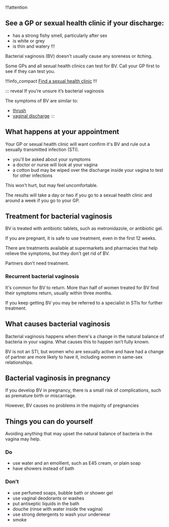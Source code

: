 !!!attention
## See a GP or sexual health clinic if your discharge:

- has a strong fishy smell, particularly after sex
- is white or grey
- is thin and watery
!!!

Bacterial vaginosis (BV) doesn't usually cause any soreness or itching.

Some GPs and all sexual health clinics can test for BV. Call your GP first to see if they can test you.

!!!info_compact
[Find a sexual health clinic](http://www.nhs.uk/Service-Search/Sexual%20health%20services/LocationSearch/1847) 
!!!

::: reveal  If you’re unsure it’s bacterial vaginosis

The symptoms of BV are similar to:

- [thrush](/thrush/) 
- [vaginal discharge](/vaginal-discharge/) 
:::

## What happens at your appointment

Your GP or sexual health clinic will want confirm it's BV and rule out a sexually transmitted infection (STI). 

- you'll be asked about your symptoms
- a doctor or nurse will look at your vagina
- a cotton bud may be wiped over the discharge inside your vagina to test for other infections 

This won't hurt, but may feel uncomfortable.

The results will take a day or two if you go to a sexual health clinic and around a week if you go to your GP.

## Treatment for bacterial vaginosis

BV is treated with antibiotic tablets, such as metronidazole, or antibiotic gel. 

If you are pregnant, it is safe to use treatment, even in the first 12 weeks.

There are treatments available at supermarkets and pharmacies that help relieve the symptoms, but they don't get rid of BV.

 Partners don’t need treatment.
 
### Recurrent bacterial vaginosis

It's common for BV to return. More than half of women treated for BV find their symptoms return, usually within three months. 

If you keep getting BV you may be referred to a specialist in STIs for further treatment.

## What causes bacterial vaginosis

Bacterial vaginosis happens when there's a change in the natural balance of bacteria in your vagina. What causes this to happen isn’t fully known.

BV is not an STI, but women who are sexually active and have had a change of partner are more likely to have it, including women in same-sex relationships.

## Bacterial vaginosis in pregnancy

If you develop BV in pregnancy, there is a small risk of complications, such as premature birth or miscarriage. 

However, BV causes no problems in the majority of pregnancies

## Things you can do yourself

Avoiding anything that may upset the natural balance of bacteria in the vagina may help.

<article class="panel panel--binary">
  <section class="panel__column">
    <div class="panel__content">
      <h3>Do</h3>
      <ul class="list--check">
        <li>use water and an emollient, such as E45 cream, or plain soap</li>
        <li>have showers instead of bath</li>
      </ul>
    </div>
  </section>
  <section class="panel__column">
    <div class="panel__content">
      <h3>Don’t</h3>
      <ul class="list--cross">
        <li>use perfumed soaps, bubble bath or shower gel</li>
        <li>use vaginal deodorants or washes</li>
        <li>put antiseptic liquids in the bath</li>
        <li>douche (rinse with water inside the vagina)</li>
        <li>use strong detergents to wash your underwear</li>
        <li>smoke</li>
      </ul>
    </div>
  </section>
</article>